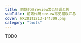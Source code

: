 ```yaml
---
title: 前端代码review常见错误汇总
subTitle: 前端代码review常见错误汇总
cover: WX20181213-144309.png
category: "tools"
---
```


TODO
